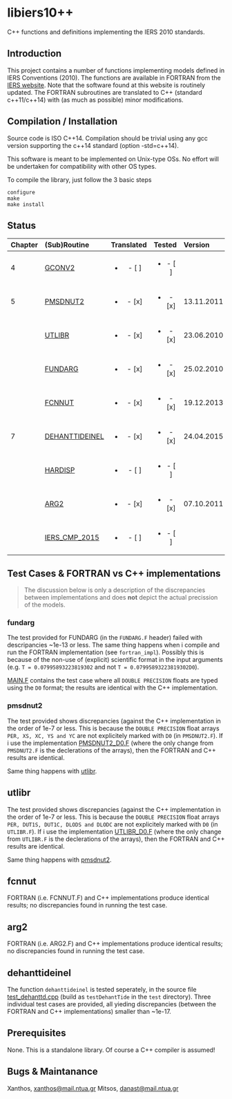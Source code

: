 # libiers10++
C++ functions and definitions implementing the IERS 2010 standards.

## Introduction
This project contains a number of functions implementing models defined in
IERS Conventions (2010). The functions are available in FORTRAN from the [IERS website](http://maia.usno.navy.mil/conv2010/software.html). Note that the
software found at this website is routinely updated.
The FORTRAN subroutines are translated to C++ (standard c++11/c++14) with (as much as
possible) minor modifications.

## Compilation / Installation
Source code is ISO C++14. Compilation should be trivial using any gcc version 
supporting the c++14 standard (option -std=c++14).

This software is meant to be implemented on Unix-type OSs. No effort will be
undertaken for compatibility with other OS types.

To compile the library, just follow the 3 basic steps
```
configure
make
make install
```

## Status

| Chapter | (Sub)Routine | Translated | Tested | Version  | Comments |
|:--------|:-------------|:----------:|:------:|:---------|:---------|
| 4       | [GCONV2](http://maia.usno.navy.mil/conv2010/chapter4/GCONV2.F)              |<ul><li>- [ ] </li></ul>|<ul><li>- [ ] </li></ul>| | [see ngpt car2ell](https://github.com/xanthospap/ngpt/blob/master/src/car2ell.hpp)|
| 5       | [PMSDNUT2](http://maia.usno.navy.mil/conv2010/convupdt/chapter5/PMSDNUT2.F) |<ul><li>- [x] </li></ul>|<ul><li>- [x] </li></ul>| 13.11.2011 | see [pmsdnut2](#pmsdnut2-cmp) |
|         | [UTLIBR](http://maia.usno.navy.mil/conv2010/chapter5/UTLIBR.F)              |<ul><li>- [x] </li></ul>|<ul><li>- [x] </li></ul>| 23.06.2010 | see [utlibr](#utlibr-cmp) |
|         | [FUNDARG](http://maia.usno.navy.mil/conv2010/chapter5/FUNDARG.F)            |<ul><li>- [x] </li></ul>|<ul><li>- [x] </li></ul>| 25.02.2010 | see [fundarg](#fundarg-cmp) |
|         | [FCNNUT](http://maia.usno.navy.mil/conv2010/convupdt/chapter5/FCNNUT.F)     |<ul><li>- [x] </li></ul>|<ul><li>- [x] </li></ul>| 19.12.2013 | Needs updating from IERS |
| 7       | [DEHANTTIDEINEL](http://maia.usno.navy.mil/conv2010/convupdt/chapter7/dehanttideinel/DEHANTTIDEINEL.F) |<ul><li>- [x] </li></ul>|<ul><li>- [x] </li></ul>| 24.04.2015 | see [dehanttideinel](#dehanttideinel-cmp)|
|         | [HARDISP](http://maia.usno.navy.mil/conv2010/convupdt/chapter7/hardisp/HARDISP.F) |<ul><li>- [ ] </li></ul>|<ul><li>- [ ] </li></ul>| | |
|         | [ARG2](http://maia.usno.navy.mil/conv2010/convupdt/chapter7/ARG2.F) | <ul><li>- [x] </li></ul>|<ul><li>- [x] </li></ul>| 07.10.2011 | see [arg2](#arg2-cmp)|
|         | [IERS_CMP_2015](http://maia.usno.navy.mil/conv2010/convupdt/chapter7/IERS_CMP_2015.F) | <ul><li>- [ ] </li></ul>|<ul><li>- [ ] </li></ul>| | |


## Test Cases & FORTRAN vs C++ implementations

> The discussion below is only a description of the discrepancies between implementations
> and does **not** depict the actual precission of the models.

### fundarg <a id="fundarg-cmp"></a>

The test provided for FUNDARG (in the `FUNDARG.F` header) failed with descripancies
~1e-13 or less. The same thing happens when i compile and run the FORTRAN implementation
(see `fortran_impl`). Possibly this is because of the non-use of (explicit) scientific
format in the input arguments (e.g. `T = 0.07995893223819302` and not `T = 0.07995893223819302D0`).

[MAIN.F](fortran_impl/MAIN.F) contains the test case where all `DOUBLE PRECISION` floats
are typed using the `D0` format; the results are identical with the C++ implementation.

### pmsdnut2 <a id="pmsdnut2-cmp"></a>

The test provided shows discrepancies (against the C++ implementation in the order
of 1e-7 or less. This is because the `DOUBLE PRECISION` float arrays `PER, XS, XC, YS and YC`
are not explicitely marked with `D0` (in `PMSDNUT2.F`). If i use the implementation 
[PMSDNUT2_D0.F](fortran_impl/PMSDNUT2_D0.F) (where
the only change from `PMSDNUT2.F` is the declerations of the arrays), then the FORTRAN and C++ 
results are identical.

Same thing happens with [utlibr](#utlibr-cmp).

## utlibr <a id="utlibr-cmp"></a>

The test provided shows discrepancies (against the C++ implementation in the order
of 1e-7 or less. This is because the `DOUBLE PRECISION` float arrays `PER, DUT1S, DUT1C, DLODS and DLODC`
are not explicitely marked with `D0` (in `UTLIBR.F`). If i use the implementation 
[UTLIBR_D0.F](fortran_impl/UTLIBR_D0.F) (where
the only change from `UTLIBR.F` is the declerations of the arrays), then the FORTRAN and C++
results are identical.

Same thing happens with [pmsdnut2](#pmsdnut2-cmp).

## fcnnut <a id="fcnnut-cmp"></a>

FORTRAN (i.e. FCNNUT.F) and C++ implementations produce identical results; no discrepancies found
in running the test case.

## arg2 <a id="arg2-cmp"></a>

FORTRAN (i.e. ARG2.F) and C++ implementations produce identical results; no discrepancies found
in running the test case.

## dehanttideinel <a id="dehanttideinel-cmp"></a>

The function `dehanttideinel` is tested seperately, in the source file [test_dehanttd.cpp](test/test_dehanttd.cpp)
(build as `testDehantTide` in the `test` directory). Three individual test cases are provided,
all yieding discrepancies (between the FORTRAN and C++ implementations) smaller than ~1e-17.

## Prerequisites
None. This is a standalone library. Of course a C++ compiler is assumed!

## Bugs & Maintanance
Xanthos, xanthos@mail.ntua.gr
Mitsos, danast@mail.ntua.gr
